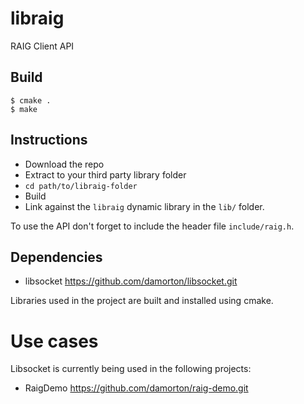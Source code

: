 # libraig
RAIG Client API

## Build
```
$ cmake .
$ make 
```

## Instructions
- Download the repo
- Extract to your third party library folder
- `cd path/to/libraig-folder`
- Build
- Link against the `libraig` dynamic library in the `lib/` folder. 

To use the API don't forget to include the header file `include/raig.h`.

## Dependencies

- libsocket   https://github.com/damorton/libsocket.git

Libraries used in the project are built and installed using cmake.

# Use cases

Libsocket is currently being used in the following projects:

- RaigDemo  https://github.com/damorton/raig-demo.git



